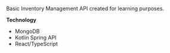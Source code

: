 Basic Inventory Management API created for learning purposes.

**Technology**
- MongoDB
- Kotlin Spring API
- React/TypeScript
